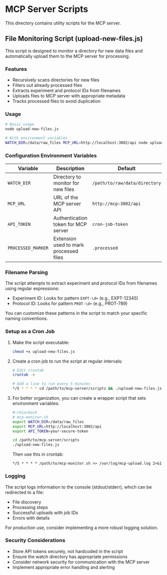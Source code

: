 # MCP Server Scripts

This directory contains utility scripts for the MCP server.

## File Monitoring Script (upload-new-files.js)

This script is designed to monitor a directory for new data files and automatically upload them to the MCP server for processing.

### Features

- Recursively scans directories for new files
- Filters out already processed files
- Extracts experiment and protocol IDs from filenames
- Uploads files to MCP server with appropriate metadata
- Tracks processed files to avoid duplication

### Usage

```bash
# Basic usage
node upload-new-files.js

# With environment variables
WATCH_DIR=/data/raw_files MCP_URL=http://localhost:3002/api node upload-new-files.js
```

### Configuration Environment Variables

| Variable | Description | Default |
|----------|-------------|---------|
| `WATCH_DIR` | Directory to monitor for new files | `/path/to/raw/data/directory` |
| `MCP_URL` | URL of the MCP server API | `http://mcp:3002/api` |
| `API_TOKEN` | Authentication token for MCP server | `cron-job-token` |
| `PROCESSED_MARKER` | Extension used to mark processed files | `.processed` |

### Filename Parsing

The script attempts to extract experiment and protocol IDs from filenames using regular expressions:

- Experiment ID: Looks for pattern `EXPT-\d+` (e.g., EXPT-12345)
- Protocol ID: Looks for pattern `PROT-\d+` (e.g., PROT-789)

You can customize these patterns in the script to match your specific naming conventions.

### Setup as a Cron Job

1. Make the script executable:
   ```bash
   chmod +x upload-new-files.js
   ```

2. Create a cron job to run the script at regular intervals:
   ```bash
   # Edit crontab
   crontab -e

   # Add a line to run every 5 minutes
   */5 * * * * cd /path/to/mcp-server/scripts && ./upload-new-files.js >> /var/log/mcp-upload.log 2>&1
   ```

3. For better organization, you can create a wrapper script that sets environment variables:
   ```bash
   #!/bin/bash
   # mcp-monitor.sh
   export WATCH_DIR=/data/raw_files
   export MCP_URL=http://localhost:3002/api
   export API_TOKEN=your-secure-token
   
   cd /path/to/mcp-server/scripts
   ./upload-new-files.js
   ```
   
   Then use this in crontab:
   ```
   */5 * * * * /path/to/mcp-monitor.sh >> /var/log/mcp-upload.log 2>&1
   ```

### Logging

The script logs information to the console (stdout/stderr), which can be redirected to a file:

- File discovery
- Processing steps
- Successful uploads with job IDs
- Errors with details

For production use, consider implementing a more robust logging solution.

### Security Considerations

- Store API tokens securely, not hardcoded in the script
- Ensure the watch directory has appropriate permissions
- Consider network security for communication with the MCP server
- Implement appropriate error handling and alerting 